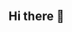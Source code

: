 ## Hi there 👋

<!--
**Shark-P0G/Shark-P0G** is a ✨ _special_ ✨ repository because its `README.md` (this file) appears on your GitHub profile.

Here are some ideas to get you started:

- 🔭 I’m currently working on Graduating
- 🌱 I’m currently learning Automotive and Robotics Engineering
- 👯 I’m looking to collaborate on Robotics Development
- 🤔 I’m looking for help with Robotics
- 💬 Ask me about Tetris
- 📫 How to reach me: idk 
- 😄 Pronouns: up/to/you
- ⚡ Fun fact: Drinks water 
-->
